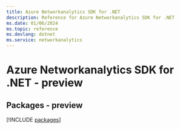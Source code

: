 ```yaml
---
title: Azure Networkanalytics SDK for .NET
description: Reference for Azure Networkanalytics SDK for .NET
ms.date: 01/06/2024
ms.topic: reference
ms.devlang: dotnet
ms.service: networkanalytics
---
```

# Azure Networkanalytics SDK for .NET - preview
## Packages - preview
[!INCLUDE [packages](networkanalytics-index.md)]